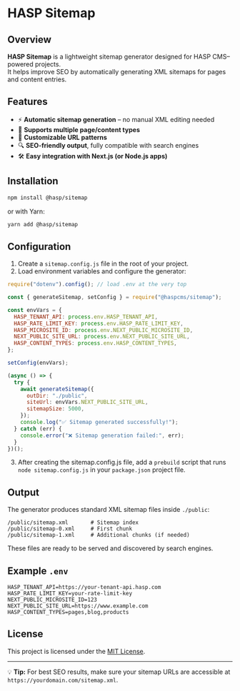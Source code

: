 # HASP Sitemap

## Overview

**HASP Sitemap** is a lightweight sitemap generator designed for HASP CMS–powered projects.  
It helps improve SEO by automatically generating XML sitemaps for pages and content entries.

## Features

- ⚡ **Automatic sitemap generation** – no manual XML editing needed
- 📄 **Supports multiple page/content types**
- 🔗 **Customizable URL patterns**
- 🔍 **SEO-friendly output**, fully compatible with search engines
- 🛠️ **Easy integration with Next.js (or Node.js apps)**

## Installation

```bash
npm install @hasp/sitemap
```

or with Yarn:

```bash
yarn add @hasp/sitemap
```

## Configuration

1. Create a `sitemap.config.js` file in the root of your project.
2. Load environment variables and configure the generator:

```javascript
require("dotenv").config(); // load .env at the very top

const { generateSitemap, setConfig } = require("@haspcms/sitemap");

const envVars = {
  HASP_TENANT_API: process.env.HASP_TENANT_API,
  HASP_RATE_LIMIT_KEY: process.env.HASP_RATE_LIMIT_KEY,
  HASP_MICROSITE_ID: process.env.NEXT_PUBLIC_MICROSITE_ID,
  NEXT_PUBLIC_SITE_URL: process.env.NEXT_PUBLIC_SITE_URL,
  HASP_CONTENT_TYPES: process.env.HASP_CONTENT_TYPES,
};

setConfig(envVars);

(async () => {
  try {
    await generateSitemap({
      outDir: "./public",
      siteUrl: envVars.NEXT_PUBLIC_SITE_URL,
      sitemapSize: 5000,
    });
    console.log("✅ Sitemap generated successfully!");
  } catch (err) {
    console.error("❌ Sitemap generation failed:", err);
  }
})();
```

3. After creating the sitemap.config.js file, add a `prebuild` script that runs `node sitemap.config.js` in your `package.json` project file.

## Output

The generator produces standard XML sitemap files inside `./public`:

```
/public/sitemap.xml       # Sitemap index
/public/sitemap-0.xml     # First chunk
/public/sitemap-1.xml     # Additional chunks (if needed)
```

These files are ready to be served and discovered by search engines.

## Example `.env`

```env
HASP_TENANT_API=https://your-tenant-api.hasp.com
HASP_RATE_LIMIT_KEY=your-rate-limit-key
NEXT_PUBLIC_MICROSITE_ID=123
NEXT_PUBLIC_SITE_URL=https://www.example.com
HASP_CONTENT_TYPES=pages,blog,products
```

## License

This project is licensed under the [MIT License](./LICENSE).

---

💡 **Tip:** For best SEO results, make sure your sitemap URLs are accessible at  
`https://yourdomain.com/sitemap.xml`.

